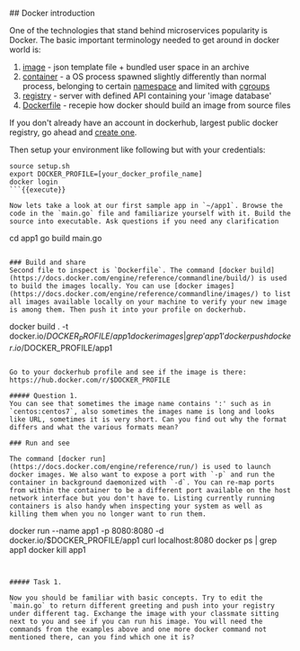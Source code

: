 ## Docker introduction

One of the technologies that stand behind microservices popularity is Docker. The basic important terminology needed to get around in docker world is:

1. [image](https://docs.docker.com/engine/reference/commandline/images/#parent-command) - json template file + bundled user space in an archive
2. [container](https://www.docker.com/what-container) - a OS process spawned slightly differently than normal process, belonging to certain [namespace](https://en.wikipedia.org/wiki/Linux_namespaces) and limited with [cgroups](https://en.wikipedia.org/wiki/Cgroups)
3. [registry](https://docs.docker.com/registry/) - server with defined API containing your 'image database'
4. [Dockerfile]() - recepie how docker should build an image from source files

If you don't already have an account in dockerhub, largest public docker registry, go ahead and [create one](https://hub.docker.com/login/).

Then setup your environment like following but with your credentials:
```
source setup.sh
export DOCKER_PROFILE=[your_docker_profile_name]
docker login
```{{execute}} 

Now lets take a look at our first sample app in `~/app1`. Browse the code in the `main.go` file and familiarize yourself with it. Build the source into executable. Ask questions if you need any clarification

```
cd app1
go build main.go
```{{execute}}

### Build and share 
Second file to inspect is `Dockerfile`. The command [docker build](https://docs.docker.com/engine/reference/commandline/build/) is used to build the images locally. You can use [docker images](https://docs.docker.com/engine/reference/commandline/images/) to list all images available locally on your machine to verify your new image is among them. Then push it into your profile on dockerhub.

```
docker build . -t docker.io/$DOCKER_PROFILE/app1
docker images | grep 'app1'
docker push docker.io/$DOCKER_PROFILE/app1
```{{execute}}

Go to your dockerhub profile and see if the image is there: https://hub.docker.com/r/$DOCKER_PROFILE

##### Question 1.
You can see that sometimes the image name contains ':' such as in `centos:centos7`, also sometimes the images name is long and looks like URL, sometimes it is very short. Can you find out why the format differs and what the various formats mean?

### Run and see

The command [docker run](https://docs.docker.com/engine/reference/run/) is used to launch docker images. We also want to expose a port with `-p` and run the container in background daemonized with `-d`. You can re-map ports from within the container to be a different port available on the host network interface but you don't have to. Listing currently running containers is also handy when inspecting your system as well as killing them when you no longer want to run them.

```
docker run --name app1 -p 8080:8080 -d docker.io/$DOCKER_PROFILE/app1 
curl localhost:8080
docker ps | grep app1
docker kill app1
```{{execute}}


##### Task 1.

Now you should be familiar with basic concepts. Try to edit the `main.go` to return different greeting and push into your registry under different tag. Exchange the image with your classmate sitting next to you and see if you can run his image. You will need the commands from the examples above and one more docker command not mentioned there, can you find which one it is?
